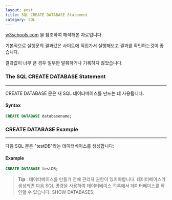 ```yaml
---
layout: post
title: SQL CREATE DATABASE Statement
category: SQL
---
```




[w3schools.com](www.w3schools.com/sql) 을 참조하여 해석해본 자료입니다.

기본적으로 실행문의 결과값은 사이트에 직접가서 실행해보고 결과를 확인하는것이 좋습니다.

결과값이 너무 큰 경우 일부만 발췌하거나 기록하지 않았습니다.



### The SQL CREATE DATABASE Statement

---

CREATE DATABASE 문은 새 SQL 데이터베이스를 만드는 데 사용됩니다.



#### Syntax

```sql
CREATE DATABASE databasename;
```





### CREATE DATABASE Example

---

다음 SQL 문은 "testDB"라는 데이터베이스를 생성합니다:



#### Example

```sql
CREATE DATABASE testDB;
```

>**Tip** : 데이터베이스를 만들기 전에 관리자 권한이 있어야합니다. 데이터베이스가 생성되면 다음 SQL 명령을 사용하여 데이터베이스 목록에서 데이터베이스를 확인할 수 있습니다. SHOW DATABASES;